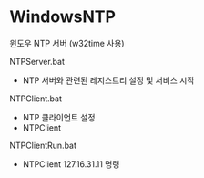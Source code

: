 # WindowsNTP
윈도우 NTP 서버 (w32time 사용)

NTPServer.bat
 - NTP 서버와 관련된 레지스트리 설정 및 서비스 시작
 
NTPClient.bat
 - NTP 클라이언트 설정
 - NTPClient <Server IP>

NTPClientRun.bat
 - NTPClient 127.16.31.11 명령
